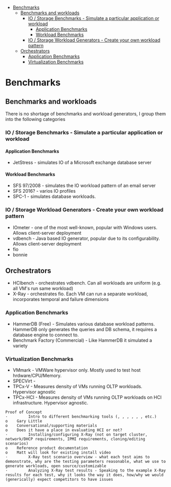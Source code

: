 - [Benchmarks](#benchmarks)
  * [Benchmarks and workloads](#benchmarks-and-workloads)
    + [IO / Storage Benchmarks - Simulate a particular application or workload](#io---storage-benchmarks---simulate-a-particular-application-or-workload)
      - [Application Benchmarks](#application-benchmarks)
      - [Workload Benchmarks](#workload-benchmarks)
    + [IO / Storage Workload Generators - Create your own workload pattern](#io---storage-workload-generators---create-your-own-workload-pattern)
  * [Orchestrators](#orchestrators)
    + [Application Benchmarks](#application-benchmarks-1)
    + [Virtualization Benchmarks](#virtualization-benchmarks)

# Benchmarks

## Benchmarks and workloads
There is no shortage of  benchmarks and workload generators, I group them into the following categories

### IO / Storage Benchmarks - Simulate a particular application or workload
#### Application Benchmarks
* JetStress - simulates IO of a Microsoft exchange database server
#### Workload Benchmarks
* SFS 97/2008 - simulates the IO workload pattern of an email server
* SFS 2016? - varios IO profiles
* SPC-1 - simulates database workloads.

### IO / Storage Workload Generators - Create your own workload pattern
* IOmeter - one of the most well-known, popular with Windows users.  Allows client-server deployment
* vdbench - Java based IO generator, popular due to its configurability. Allows client-server deployment
* fio
* bonnie

## Orchestrators
* HCIbench - orchestrates vdbench.  Can all workloads are uniform (e.g. all VM's run same workload)
* X-Ray - orchestrates fio.  Each VM can run a separate workload, incorporates temporal and failure dimensions


### Application Benchmarks
* HammerDB (Free) - Simulates various database workload patterns.  HammerDB only generates the queries and DB schema, it requires a database engine to connect to.
* Benchmark Factory (Commercial) - Like HammerDB it simulated a variety 

### Virtualization Benchmarks
* VMmark - VMWare hypervisor only.  Mostly used to test host hrdware/CPU/Memory.
* SPECVirt - 
* TPCx-V - Measures density of VMs running OLTP workloads. Hypervisor agnostic
* TPCx-HCI  - Measures density of VMs running OLTP workloads on HCI infrastructure.  Hypervisor agnostic.






```
Proof of Concept
·         Intro to different benchmarking tools (, , , , , , etc.)
o    Gary Little
o    Conversational/supporting materials
o    Does it have a place in evaluating HCI or not?
·         Installing/configuring X-Ray (not on target cluster, network/DHCP requirements, IPMI requirements, cloning/editing scenarios)
o    Reference product documentation
o    Matt will look for existing install video
·         X-Ray test scenario overview - what each test aims to demonstrate, why are the testing parameters reasonable, what we use to generate workloads, open source/customizable
·         Analyzing X-Ray test results - Speaking to the example X-Ray results for each test, why it looks the way it does, how/why we would (generically) expect competitors to have issues
```
